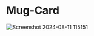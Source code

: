 # Mug-Card
![Screenshot 2024-08-11 115151](https://github.com/user-attachments/assets/6ba5d3b1-1006-44c1-b278-113bdf386819)
